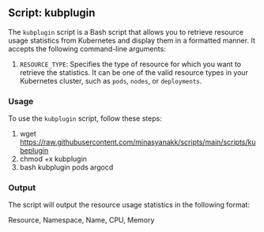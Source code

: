 
## Script: kubplugin

The `kubplugin` script is a Bash script that allows you to retrieve resource usage statistics from Kubernetes and display them in a formatted manner. It accepts the following command-line arguments:

1.  `RESOURCE_TYPE`: Specifies the type of resource for which you want to retrieve the statistics. It can be one of the valid resource types in your Kubernetes cluster, such as `pods`, `nodes`, or `deployments`.

### Usage

To use the `kubplugin` script, follow these steps:
1. wget https://raw.githubusercontent.com/minasyanakk/scripts/main/scripts/kubeplugin
2. chmod +x kubplugin
3. bash kubplugin pods argocd

### Output

The script will output the resource usage statistics in the following format:

Resource, Namespace, Name, CPU, Memory

